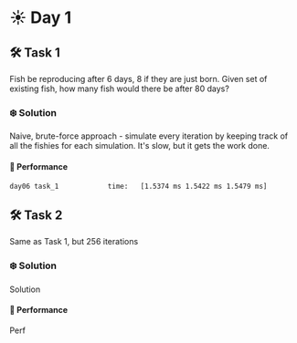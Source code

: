 # ☀️ Day 1

## 🛠️ Task 1

Fish be reproducing after 6 days, 8 if they are just born. Given set of existing fish, how many fish would there be after 80 days?

### ❄️ Solution

Naive, brute-force approach - simulate every iteration by keeping track of all the fishies for each simulation. It's slow, but it gets the work done.

#### 🚀 Performance

```
day06 task_1            time:   [1.5374 ms 1.5422 ms 1.5479 ms]
```

## 🛠️ Task 2

Same as Task 1, but 256 iterations

### ❄️ Solution

Solution

#### 🚀 Performance

Perf
